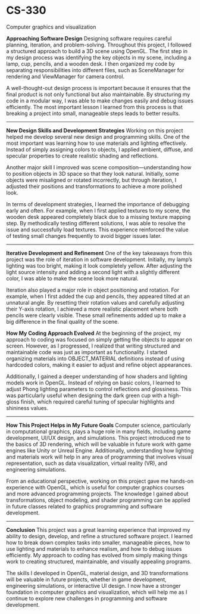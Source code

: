 # CS-330
Computer graphics and visualization

<b>Approaching Software Design</b>
Designing software requires careful planning, iteration, and problem-solving. Throughout this project, I followed a structured approach to build a 3D scene using OpenGL. The first step in my design process was identifying the key objects in my scene, including a lamp, cup, pencils, and a wooden desk. I then organized my code by separating responsibilities into different files, such as SceneManager for rendering and ViewManager for camera control.

A well-thought-out design process is important because it ensures that the final product is not only functional but also maintainable. By structuring my code in a modular way, I was able to make changes easily and debug issues efficiently. The most important lesson I learned from this process is that breaking a project into small, manageable steps leads to better results.

-----------------------------------------------------------------------------

<b>New Design Skills and Development Strategies</b>
Working on this project helped me develop several new design and programming skills. One of the most important was learning how to use materials and lighting effectively. Instead of simply assigning colors to objects, I applied ambient, diffuse, and specular properties to create realistic shading and reflections.

Another major skill I improved was scene composition—understanding how to position objects in 3D space so that they look natural. Initially, some objects were misaligned or rotated incorrectly, but through iteration, I adjusted their positions and transformations to achieve a more polished look.

In terms of development strategies, I learned the importance of debugging early and often. For example, when I first applied textures to my scene, the wooden desk appeared completely black due to a missing texture mapping step. By methodically testing different solutions, I was able to resolve the issue and successfully load textures. This experience reinforced the value of testing small changes frequently to avoid bigger issues later.

-----------------------------------------------------------------------------

<b>Iterative Development and Refinement</b>
One of the key takeaways from this project was the role of iteration in software development. Initially, my lamp’s lighting was too bright, making it look completely yellow. After adjusting the light source intensity and adding a second light with a slightly different color, I was able to make the scene look more natural.

Iteration also played a major role in object positioning and rotation. For example, when I first added the cup and pencils, they appeared tilted at an unnatural angle. By resetting their rotation values and carefully adjusting their Y-axis rotation, I achieved a more realistic placement where both pencils were clearly visible. These small refinements added up to make a big difference in the final quality of the scene.



<b>How My Coding Approach Evolved</b>
At the beginning of the project, my approach to coding was focused on simply getting the objects to appear on screen. However, as I progressed, I realized that writing structured and maintainable code was just as important as functionality. I started organizing materials into OBJECT_MATERIAL definitions instead of using hardcoded colors, making it easier to adjust and refine object appearances.

Additionally, I gained a deeper understanding of how shaders and lighting models work in OpenGL. Instead of relying on basic colors, I learned to adjust Phong lighting parameters to control reflections and glossiness. This was particularly useful when designing the dark green cup with a high-gloss finish, which required careful tuning of specular highlights and shininess values.

----------------------------------------------------------------------------

<b>How This Project Helps in My Future Goals</b>
Computer science, particularly in computational graphics, plays a huge role in many fields, including game development, UI/UX design, and simulations. This project introduced me to the basics of 3D rendering, which will be valuable in future work with game engines like Unity or Unreal Engine. Additionally, understanding how lighting and materials work will help in any area of programming that involves visual representation, such as data visualization, virtual reality (VR), and engineering simulations.

From an educational perspective, working on this project gave me hands-on experience with OpenGL, which is useful for computer graphics courses and more advanced programming projects. The knowledge I gained about transformations, object modeling, and shader programming can be applied in future classes related to graphics programming and software development.

----------------------------------------------------------------------------

<b>Conclusion</b>
This project was a great learning experience that improved my ability to design, develop, and refine a structured software project. I learned how to break down complex tasks into smaller, manageable pieces, how to use lighting and materials to enhance realism, and how to debug issues efficiently. My approach to coding has evolved from simply making things work to creating structured, maintainable, and visually appealing programs.

The skills I developed in OpenGL, material design, and 3D transformations will be valuable in future projects, whether in game development, engineering simulations, or interactive UI design. I now have a stronger foundation in computer graphics and visualization, which will help me as I continue to explore new challenges in programming and software development.
